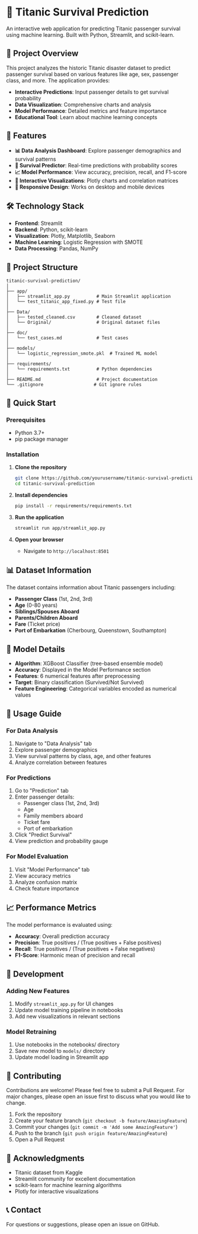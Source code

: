 # 🚢 Titanic Survival Prediction

An interactive web application for predicting Titanic passenger survival using machine learning. Built with Python, Streamlit, and scikit-learn.

## 🎯 Project Overview

This project analyzes the historic Titanic disaster dataset to predict passenger survival based on various features like age, sex, passenger class, and more. The application provides:

- **Interactive Predictions**: Input passenger details to get survival probability
- **Data Visualization**: Comprehensive charts and analysis
- **Model Performance**: Detailed metrics and feature importance
- **Educational Tool**: Learn about machine learning concepts

## 🚀 Features

- **📊 Data Analysis Dashboard**: Explore passenger demographics and survival patterns
- **🔮 Survival Predictor**: Real-time predictions with probability scores
- **📈 Model Performance**: View accuracy, precision, recall, and F1-score
- **🎨 Interactive Visualizations**: Plotly charts and correlation matrices
- **📱 Responsive Design**: Works on desktop and mobile devices

## 🛠️ Technology Stack

- **Frontend**: Streamlit
- **Backend**: Python, scikit-learn
- **Visualization**: Plotly, Matplotlib, Seaborn
- **Machine Learning**: Logistic Regression with SMOTE
- **Data Processing**: Pandas, NumPy

## 📁 Project Structure

```
titanic-survival-prediction/
│
├── app/
│   ├── streamlit_app.py          # Main Streamlit application
│   └── test_titanic_app_fixed.py # Test file
│
├── Data/
│   ├── tested_cleaned.csv        # Cleaned dataset
│   └── Original/                 # Original dataset files
│ 
├── doc/
│   └── test_cases.md             # Test cases
│ 
├── models/
│   └── logistic_regression_smote.pkl  # Trained ML model
│
├── requirements/
│   └── requirements.txt          # Python dependencies
│
├── README.md                     # Project documentation
└── .gitignore                   # Git ignore rules
```

## 🚀 Quick Start

### Prerequisites
- Python 3.7+
- pip package manager

### Installation

1. **Clone the repository**
   ```bash
   git clone https://github.com/yourusername/titanic-survival-prediction.git
   cd titanic-survival-prediction
   ```

2. **Install dependencies**
   ```bash
   pip install -r requirements/requirements.txt
   ```

3. **Run the application**
   ```bash
   streamlit run app/streamlit_app.py
   ```

4. **Open your browser**
   - Navigate to `http://localhost:8501`

## 📊 Dataset Information

The dataset contains information about Titanic passengers including:
- **Passenger Class** (1st, 2nd, 3rd)
- **Age** (0-80 years)
- **Siblings/Spouses Aboard**
- **Parents/Children Aboard**
- **Fare** (Ticket price)
- **Port of Embarkation** (Cherbourg, Queenstown, Southampton)

## 🤖 Model Details

- **Algorithm**: XGBoost Classifier (tree-based ensemble model)
- **Accuracy**: Displayed in the Model Performance section
- **Features**: 6 numerical features after preprocessing
- **Target**: Binary classification (Survived/Not Survived)
- **Feature Engineering**: Categorical variables encoded as numerical values

## 🎯 Usage Guide

### For Data Analysis
1. Navigate to "Data Analysis" tab
2. Explore passenger demographics
3. View survival patterns by class, age, and other features
4. Analyze correlation between features

### For Predictions
1. Go to "Prediction" tab
2. Enter passenger details:
   - Passenger class (1st, 2nd, 3rd)
   - Age
   - Family members aboard
   - Ticket fare
   - Port of embarkation
3. Click "Predict Survival"
4. View prediction and probability gauge

### For Model Evaluation
1. Visit "Model Performance" tab
2. View accuracy metrics
3. Analyze confusion matrix
4. Check feature importance

## 📈 Performance Metrics

The model performance is evaluated using:
- **Accuracy**: Overall prediction accuracy
- **Precision**: True positives / (True positives + False positives)
- **Recall**: True positives / (True positives + False negatives)
- **F1-Score**: Harmonic mean of precision and recall

## 🔧 Development

### Adding New Features
1. Modify `streamlit_app.py` for UI changes
2. Update model training pipeline in notebooks
3. Add new visualizations in relevant sections

### Model Retraining
1. Use notebooks in the notebooks/ directory
2. Save new model to `models/` directory
3. Update model loading in Streamlit app

## 🤝 Contributing

Contributions are welcome! Please feel free to submit a Pull Request. For major changes, please open an issue first to discuss what you would like to change.

1. Fork the repository
2. Create your feature branch (`git checkout -b feature/AmazingFeature`)
3. Commit your changes (`git commit -m 'Add some AmazingFeature'`)
4. Push to the branch (`git push origin feature/AmazingFeature`)
5. Open a Pull Request

## 🙏 Acknowledgments

- Titanic dataset from Kaggle
- Streamlit community for excellent documentation
- scikit-learn for machine learning algorithms
- Plotly for interactive visualizations

## 📞 Contact

For questions or suggestions, please open an issue on GitHub.
